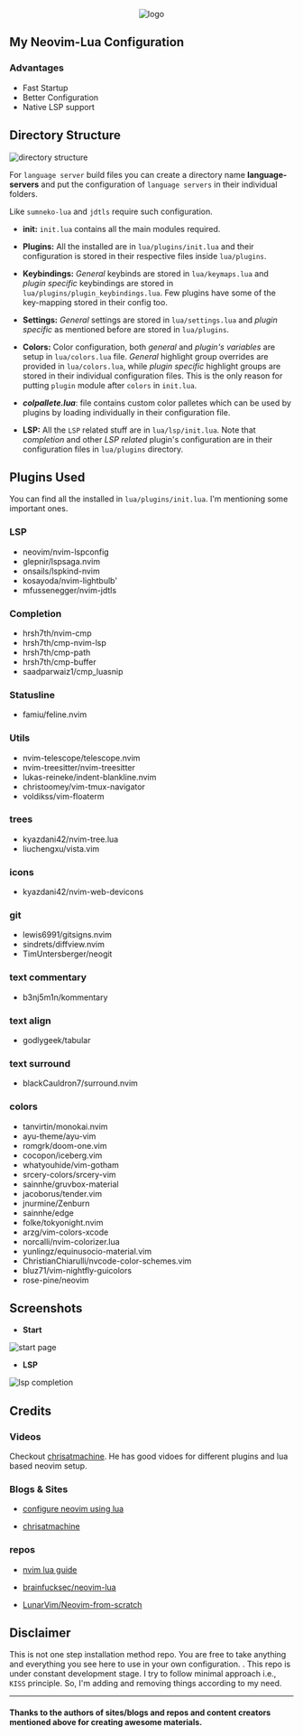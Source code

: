 <p align="center">
  <img src="./img/logo.png" alt="logo">
</p>

<h2>
  My Neovim-Lua Configuration
</h2>

<h3>
  Advantages
</h3>
<ul>
  <li>Fast Startup</li>
  <li>Better Configuration</li>
  <li>Native LSP support</li>
</ul>


## Directory Structure

![directory structure](./img/dir_structure.png)

For `language server` build files you can create a directory name **language-servers** and put the configuration of `language servers` in their individual folders.

Like `sumneko-lua` and `jdtls` require such configuration.

* **init:** `init.lua` contains all the main modules required.

* **Plugins:** All the installed are in `lua/plugins/init.lua` and their configuration is stored in their respective files inside `lua/plugins`.

* **Keybindings:** _General_ keybinds are stored in `lua/keymaps.lua` and _plugin specific_ keybindings are stored in `lua/plugins/plugin_keybindings.lua`. Few plugins have some of the key-mapping stored in their config too.

* **Settings:** _General_ settings are stored in `lua/settings.lua` and _plugin specific_ as mentioned before are stored in `lua/plugins`.

* **Colors:** Color configuration, both _general_ and _plugin's variables_ are setup in `lua/colors.lua` file. _General_ highlight group overrides are provided in `lua/colors.lua`, while _plugin specific_ highlight groups are stored in their individual configuration files. This is the only reason for putting `plugin` module after `colors` in `init.lua`.

* <b><i>colpallete.lua</i></b>: file contains custom color palletes which can be used by plugins by loading individually in their configuration file.

* **LSP:** All the `LSP` related stuff are in `lua/lsp/init.lua`. Note that _completion_ and other _LSP related_ plugin's configuration are in their configuration files in `lua/plugins` directory.


## Plugins Used

You can find all the installed in `lua/plugins/init.lua`. I'm mentioning some important ones.

### LSP

* neovim/nvim-lspconfig
* glepnir/lspsaga.nvim
* onsails/lspkind-nvim
* kosayoda/nvim-lightbulb'
* mfussenegger/nvim-jdtls

### Completion

* hrsh7th/nvim-cmp
* hrsh7th/cmp-nvim-lsp
* hrsh7th/cmp-path
* hrsh7th/cmp-buffer
* saadparwaiz1/cmp_luasnip

### Statusline

* famiu/feline.nvim

### Utils

* nvim-telescope/telescope.nvim
* nvim-treesitter/nvim-treesitter
* lukas-reineke/indent-blankline.nvim
* christoomey/vim-tmux-navigator
* voldikss/vim-floaterm

### trees

* kyazdani42/nvim-tree.lua
* liuchengxu/vista.vim

### icons

* kyazdani42/nvim-web-devicons

### git

* lewis6991/gitsigns.nvim
* sindrets/diffview.nvim
* TimUntersberger/neogit

### text commentary

* b3nj5m1n/kommentary

### text align

* godlygeek/tabular

### text surround

* blackCauldron7/surround.nvim

### colors

* tanvirtin/monokai.nvim
* ayu-theme/ayu-vim
* romgrk/doom-one.vim
* cocopon/iceberg.vim
* whatyouhide/vim-gotham
* srcery-colors/srcery-vim
* sainnhe/gruvbox-material
* jacoborus/tender.vim
* jnurmine/Zenburn
* sainnhe/edge
* folke/tokyonight.nvim
* arzg/vim-colors-xcode
* norcalli/nvim-colorizer.lua
* yunlingz/equinusocio-material.vim
* ChristianChiarulli/nvcode-color-schemes.vim
* bluz71/vim-nightfly-guicolors
* rose-pine/neovim


## Screenshots

* **Start**

![start page](./img/startpage.png)

* **LSP**

![lsp completion](./img/completion.png)


## Credits

### Videos

Checkout [chrisatmachine](https://www.youtube.com/c/ChrisAtMachine). He has good vidoes for different plugins and lua based neovim setup.

### Blogs & Sites

* [configure neovim using lua](https://dev.to/vonheikemen/everything-you-need-to-know-to-configure-neovim-using-lua-3h58)

* [chrisatmachine](https://www.chrisatmachine.com/)

### repos

* [nvim lua guide](https://github.com/nanotee/nvim-lua-guide)

* [brainfucksec/neovim-lua](https://github.com/brainfucksec/neovim-lua)

* [LunarVim/Neovim-from-scratch](https://github.com/LunarVim/Neovim-from-scratch)


## Disclaimer

This is not one step installation method repo. You are free to take anything and everything you see here to use in your own configuration. . This repo is under constant development stage. I try to follow minimal approach i.e., `KISS` principle. So, I'm adding and removing things according to my need.

---

#### Thanks to the authors of sites/blogs and repos and content creators mentioned above for creating awesome materials.
